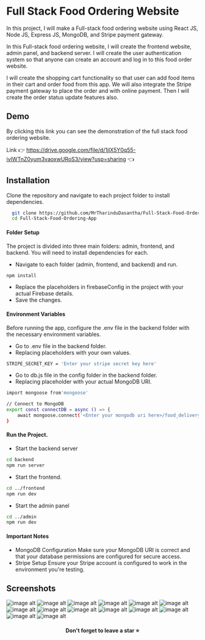 # Full Stack Food Ordering Website

In this project, I will make a Full-stack food ordering website using React JS, Node JS, Express JS, MongoDB, and Stripe payment gateway.

In this Full-stack food ordering website, I will create the frontend website, admin panel, and backend server. I will create the user authentication system so that anyone can create an account and log in to this food order website.

I will create the shopping cart functionality so that user can add food items in their cart and order food from this app. We will also integrate the Stripe payment gateway to place the order and with online payment. Then I will create the order status update features also.


## Demo

By clicking this link you can see the demonstration of the full stack food ordering website.

Link 👉 https://drive.google.com/file/d/1jlX5Y0q55-ivIWTnZ0yum3vaoxwURoS3/view?usp=sharing 👈


## Installation

Clone the repository and navigate to each project folder to install dependencies.
```bash
  git clone https://github.com/MrTharinduDasantha/Full-Stack-Food-Ordering-App.git
  cd Full-Stack-Food-Ordering-App
```
#### Folder Setup
The project is divided into three main folders: admin, frontend, and backend. You will need to install dependencies for each.
- Navigate to each folder (admin, frontend, and backend) and run.
```bash
npm install
```
- Replace the placeholders in firebaseConfig in the project with your actual Firebase details.
- Save the changes.
#### Environment Variables
Before running the app, configure the .env file in the backend folder with the necessary environment variables.
- Go to .env file in the backend folder.
- Replacing placeholders with your own values.
```bash
STRIPE_SECRET_KEY = 'Enter your stripe secret key here'
```
- Go to db.js file in the config folder in the backend folder.
- Replacing placeholder with your actual MongoDB URI.
```bash
import mongoose from'mongoose'

// Connect to MongoDB
export const connectDB = async () => {
    await mongoose.connect('<Enter your mongodb uri here>/food_delivery_db').then(() => console.log('DB connected successfully'))
}
```
#### Run the Project.
- Start the backend server
```bash
cd backend
npm run server
```
- Start the frontend.
```bash
cd ../frontend
npm run dev
```
- Start the admin panel
```bash
cd ../admin
npm run dev
```
#### Important Notes
- MongoDB Configuration
Make sure your MongoDB URI is correct and that your database permissions are configured for secure access.
- Stripe Setup
Ensure your Stripe account is configured to work in the environment you're testing.


## Screenshots

![image alt](https://github.com/MrTharinduDasantha/Full-Stack-Food-Ordering-App/blob/86a92fb0c288094d3893f2702fabb02e94073e90/Img%20-%201.png)
![image alt](https://github.com/MrTharinduDasantha/Full-Stack-Food-Ordering-App/blob/86a92fb0c288094d3893f2702fabb02e94073e90/Img%20-%202.png)
![image alt](https://github.com/MrTharinduDasantha/Full-Stack-Food-Ordering-App/blob/86a92fb0c288094d3893f2702fabb02e94073e90/Img%20-%203.png)
![image alt](https://github.com/MrTharinduDasantha/Full-Stack-Food-Ordering-App/blob/86a92fb0c288094d3893f2702fabb02e94073e90/Img%20-%204.png)
![image alt](https://github.com/MrTharinduDasantha/Full-Stack-Food-Ordering-App/blob/86a92fb0c288094d3893f2702fabb02e94073e90/Img%20-%205.png)
![image alt](https://github.com/MrTharinduDasantha/Full-Stack-Food-Ordering-App/blob/86a92fb0c288094d3893f2702fabb02e94073e90/Img%20-%206.png)
![image alt](https://github.com/MrTharinduDasantha/Full-Stack-Food-Ordering-App/blob/86a92fb0c288094d3893f2702fabb02e94073e90/Img%20-%207.png)
![image alt](https://github.com/MrTharinduDasantha/Full-Stack-Food-Ordering-App/blob/86a92fb0c288094d3893f2702fabb02e94073e90/Img%20-%208.png)
![image alt](https://github.com/MrTharinduDasantha/Full-Stack-Food-Ordering-App/blob/86a92fb0c288094d3893f2702fabb02e94073e90/Img%20-%209.png)
![image alt](https://github.com/MrTharinduDasantha/Full-Stack-Food-Ordering-App/blob/86a92fb0c288094d3893f2702fabb02e94073e90/Img%20-%2010.png)
![image alt](https://github.com/MrTharinduDasantha/Full-Stack-Food-Ordering-App/blob/86a92fb0c288094d3893f2702fabb02e94073e90/Img%20-%2011.png)
![image alt](https://github.com/MrTharinduDasantha/Full-Stack-Food-Ordering-App/blob/86a92fb0c288094d3893f2702fabb02e94073e90/Img%20-%2012.png)
![image alt](https://github.com/MrTharinduDasantha/Full-Stack-Food-Ordering-App/blob/86a92fb0c288094d3893f2702fabb02e94073e90/Img%20-%2013.png)
![image alt](https://github.com/MrTharinduDasantha/Full-Stack-Food-Ordering-App/blob/86a92fb0c288094d3893f2702fabb02e94073e90/Img%20-%2014.png)

<h4 align="center"> Don't forget to leave a star ⭐️ </h4>
